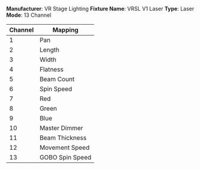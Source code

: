 **Manufacturer**: VR Stage Lighting
**Fixture Name**: VRSL V1 Laser
**Type**: Laser
**Mode**: 13 Channel

| Channel | Mapping         |
|---------|-----------------|
| 1       | Pan             |
| 2       | Length          |
| 3       | Width           |
| 4       | Flatness        |
| 5       | Beam Count      |
| 6       | Spin Speed      |
| 7       | Red             |
| 8       | Green           |
| 9       | Blue            |
| 10      | Master Dimmer   |
| 11      | Beam Thickness  |
| 12      | Movement Speed  |
| 13      | GOBO Spin Speed |
